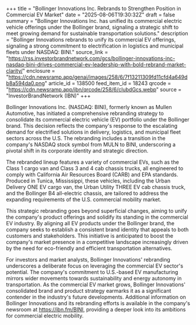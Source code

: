 +++
title = "Bollinger Innovations Inc. Rebrands to Strengthen Position in Commercial EV Market"
date = "2025-08-06T19:30:32Z"
draft = false
summary = "Bollinger Innovations Inc. has unified its commercial electric vehicle offerings under the Bollinger brand, signaling a strategic shift to meet growing demand for sustainable transportation solutions."
description = "Bollinger Innovations rebrands to unify its commercial EV offerings, signaling a strong commitment to electrification in logistics and municipal fleets under NASDAQ: BINI."
source_link = "https://rss.investorbrandnetwork.com/gcs/bollinger-innovations-inc-nasdaq-bini-drives-commercial-ev-leadership-with-bold-rebrand-market-clarity/"
enclosure = "https://cdn.newsramp.app/genai/images/258/6/7f13211309fd11cfd4a649db8a594da0.png"
article_id = 138500
feed_item_id = 18243
qrcode = "https://cdn.newsramp.app/ibn/qrcode/258/6/clubdGcs.webp"
source = "InvestorBrandNetwork (IBN)"
+++

<p>Bollinger Innovations Inc. (NASDAQ: BINI), formerly known as Mullen Automotive, has initiated a comprehensive rebranding strategy to consolidate its commercial electric vehicle (EV) portfolio under the Bollinger brand. This decision reflects the company's response to the escalating demand for electrified solutions in delivery, logistics, and municipal fleet sectors across the U.S. The rebranding includes a transition in the company's NASDAQ stock symbol from MULN to BINI, underscoring a pivotal shift in its corporate identity and strategic direction.</p><p>The rebranded lineup features a variety of commercial EVs, such as the Class 1 cargo van and Class 3 and 4 cab chassis trucks, all engineered to comply with California Air Resources Board (CARB) and EPA standards. Produced in Tunica, Mississippi, these vehicles, including the Urban Delivery ONE EV cargo van, the Urban Utility THREE EV cab chassis truck, and the Bollinger B4 all-electric chassis, are tailored to address the expanding requirements of the U.S. commercial mobility market.</p><p>This strategic rebranding goes beyond superficial changes, aiming to unify the company's product offerings and solidify its standing in the commercial EV industry. By aligning all EV products under the Bollinger brand, the company seeks to establish a consistent brand identity that appeals to both customers and stakeholders. This initiative is anticipated to boost the company's market presence in a competitive landscape increasingly driven by the need for eco-friendly and efficient transportation alternatives.</p><p>For investors and market analysts, Bollinger Innovations' rebranding underscores a deliberate focus on leveraging the commercial EV sector's potential. The company's commitment to U.S.-based EV manufacturing mirrors wider movements towards sustainability and energy autonomy in transportation. As the commercial EV market grows, Bollinger Innovations' consolidated brand and product strategy earmarks it as a significant contender in the industry's future developments. Additional information on Bollinger Innovations and its rebranding efforts is available in the company's newsroom at <a href='https://ibn.fm/BINI' rel='nofollow' target='_blank'>https://ibn.fm/BINI</a>, providing a deeper look into its ambitions for commercial electric mobility.</p>